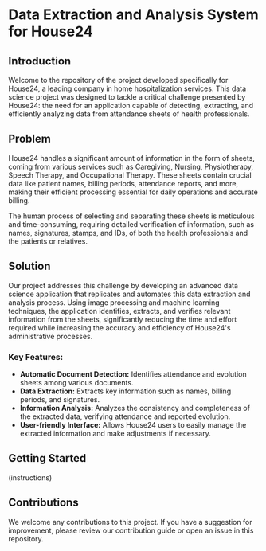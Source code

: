 # Data Extraction and Analysis System for House24

## Introduction

Welcome to the repository of the project developed specifically for House24, a leading company in home hospitalization services. This data science project was designed to tackle a critical challenge presented by House24: the need for an application capable of detecting, extracting, and efficiently analyzing data from attendance sheets of health professionals.

## Problem

House24 handles a significant amount of information in the form of sheets, coming from various services such as Caregiving, Nursing, Physiotherapy, Speech Therapy, and Occupational Therapy. These sheets contain crucial data like patient names, billing periods, attendance reports, and more, making their efficient processing essential for daily operations and accurate billing.

The human process of selecting and separating these sheets is meticulous and time-consuming, requiring detailed verification of information, such as names, signatures, stamps, and IDs, of both the health professionals and the patients or relatives.

## Solution

Our project addresses this challenge by developing an advanced data science application that replicates and automates this data extraction and analysis process. Using image processing and machine learning techniques, the application identifies, extracts, and verifies relevant information from the sheets, significantly reducing the time and effort required while increasing the accuracy and efficiency of House24's administrative processes.

### Key Features:

- **Automatic Document Detection:** Identifies attendance and evolution sheets among various documents.
- **Data Extraction:** Extracts key information such as names, billing periods, and signatures.
- **Information Analysis:** Analyzes the consistency and completeness of the extracted data, verifying attendance and reported evolution.
- **User-friendly Interface:** Allows House24 users to easily manage the extracted information and make adjustments if necessary.

## Getting Started

(instructions)

## Contributions

We welcome any contributions to this project. If you have a suggestion for improvement, please review our contribution guide or open an issue in this repository.
